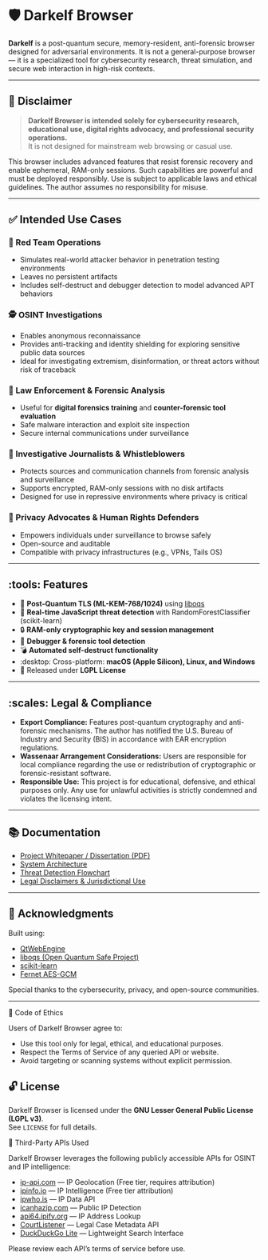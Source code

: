 # :shield: Darkelf Browser

**Darkelf** is a post-quantum secure, memory-resident, anti-forensic browser designed for adversarial environments. It is not a general-purpose browser — it is a specialized tool for cybersecurity research, threat simulation, and secure web interaction in high-risk contexts.

---

## :rotating_light: Disclaimer

> **Darkelf Browser is intended solely for cybersecurity research, educational use, digital rights advocacy, and professional security operations.**  
It is not designed for mainstream web browsing or casual use.

This browser includes advanced features that resist forensic recovery and enable ephemeral, RAM-only sessions. Such capabilities are powerful and must be deployed responsibly. Use is subject to applicable laws and ethical guidelines. The author assumes no responsibility for misuse.

---

## :white_check_mark: Intended Use Cases

### :red_circle: Red Team Operations
- Simulates real-world attacker behavior in penetration testing environments
- Leaves no persistent artifacts
- Includes self-destruct and debugger detection to model advanced APT behaviors

### :detective: OSINT Investigations
- Enables anonymous reconnaissance
- Provides anti-tracking and identity shielding for exploring sensitive public data sources
- Ideal for investigating extremism, disinformation, or threat actors without risk of traceback

### :police_officer: Law Enforcement & Forensic Analysis
- Useful for **digital forensics training** and **counter-forensic tool evaluation**
- Safe malware interaction and exploit site inspection
- Secure internal communications under surveillance

### :newspaper: Investigative Journalists & Whistleblowers
- Protects sources and communication channels from forensic analysis and surveillance
- Supports encrypted, RAM-only sessions with no disk artifacts
- Designed for use in repressive environments where privacy is critical

### :bust_in_silhouette: Privacy Advocates & Human Rights Defenders
- Empowers individuals under surveillance to browse safely
- Open-source and auditable
- Compatible with privacy infrastructures (e.g., VPNs, Tails OS)

---

## :tools: Features

- :closed_lock_with_key: **Post-Quantum TLS (ML-KEM-768/1024)** using [liboqs](https://openquantumsafe.org/)
- :brain: **Real-time JavaScript threat detection** with RandomForestClassifier (scikit-learn)
- :lock: **RAM-only cryptographic key and session management**
- :test_tube: **Debugger & forensic tool detection**
- :bomb: **Automated self-destruct functionality**
- :desktop: Cross-platform: **macOS (Apple Silicon), Linux, and Windows**
- :scroll: Released under **LGPL License**

---

## :scales: Legal & Compliance

- **Export Compliance:** Features post-quantum cryptography and anti-forensic mechanisms. The author has notified the U.S. Bureau of Industry and Security (BIS) in accordance with EAR encryption regulations.
- **Wassenaar Arrangement Considerations:** Users are responsible for local compliance regarding the use or redistribution of cryptographic or forensic-resistant software.
- **Responsible Use:** This project is for educational, defensive, and ethical purposes only. Any use for unlawful activities is strictly condemned and violates the licensing intent.

---

## :books: Documentation

- [Project Whitepaper / Dissertation (PDF)](link-to-upload-or-site)
- [System Architecture](docs/architecture.md)
- [Threat Detection Flowchart](docs/threat_model.md)
- [Legal Disclaimers & Jurisdictional Use](docs/legal_guidelines.md)

---

## :brain: Acknowledgments

Built using:
- [QtWebEngine](https://doc.qt.io/qt-6/qtwebengine-index.html)
- [liboqs (Open Quantum Safe Project)](https://openquantumsafe.org/)
- [scikit-learn](https://scikit-learn.org/)
- [Fernet AES-GCM](https://eprint.iacr.org/2013/339)

Special thanks to the cybersecurity, privacy, and open-source communities.

---

🧭 Code of Ethics

Users of Darkelf Browser agree to:

- Use this tool only for legal, ethical, and educational purposes.
- Respect the Terms of Service of any queried API or website.
- Avoid targeting or scanning systems without explicit permission.

## :unlock: License

Darkelf Browser is licensed under the **GNU Lesser General Public License (LGPL v3)**.  
See `LICENSE` for full details.

📡 Third-Party APIs Used

Darkelf Browser leverages the following publicly accessible APIs for OSINT and IP intelligence:

- [ip-api.com](http://ip-api.com/) — IP Geolocation (Free tier, requires attribution)
- [ipinfo.io](https://ipinfo.io/) — IP Intelligence (Free tier attribution)
- [ipwho.is](https://ipwho.is/) — IP Data API
- [icanhazip.com](https://icanhazip.com) — Public IP Detection
- [api64.ipify.org](https://www.ipify.org) — IP Address Lookup
- [CourtListener](https://www.courtlistener.com/api/) — Legal Case Metadata API
- [DuckDuckGo Lite](https://lite.duckduckgo.com/) — Lightweight Search Interface

Please review each API’s terms of service before use.
